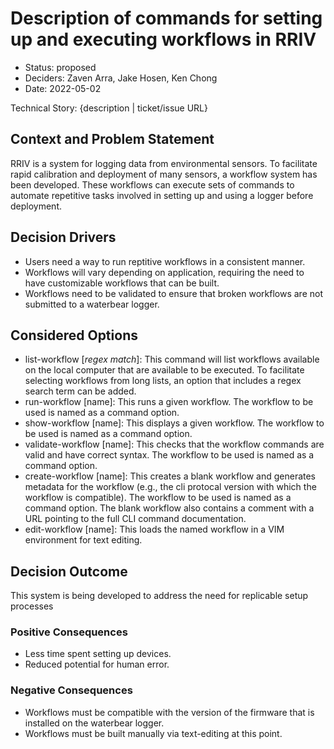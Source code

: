 # Description of commands for setting up and executing workflows in RRIV

* Status: proposed
* Deciders: Zaven Arra, Jake Hosen, Ken Chong
* Date: 2022-05-02

Technical Story: {description | ticket/issue URL} <!-- optional -->

## Context and Problem Statement

RRIV is a system for logging data from environmental sensors. To facilitate rapid calibration and deployment of many sensors, a workflow system has been developed. These workflows can execute sets of commands to automate repetitive tasks involved in setting up and using a logger before deployment.

## Decision Drivers

* Users need a way to run reptitive workflows in a consistent manner.
* Workflows will vary depending on application, requiring the need to have customizable workflows that can be built.
* Workflows need to be validated to ensure that broken workflows are not submitted to a waterbear logger.

## Considered Options

* list-workflow [*regex match*]: This command will list workflows available on the local computer that are available to be executed. To facilitate selecting workflows from long lists, an option that includes a regex search term can be added.
* run-workflow [name]: This runs a given workflow. The workflow to be used is named as a command option.
* show-workflow [name]: This displays a given workflow. The workflow to be used is named as a command option.
* validate-workflow [name]: This checks that the workflow commands are valid and have correct syntax. The workflow to be used is named as a command option.
* create-workflow [name]: This creates a blank workflow and generates metadata for the workflow (e.g., the cli protocal version with which the workflow is compatible). The workflow to be used is named as a command option. The blank workflow also contains a comment with a URL pointing to the full CLI command documentation.
* edit-workflow [name]: This loads the named workflow in a VIM environment for text editing.

## Decision Outcome

This system is being developed to address the need for replicable setup processes

### Positive Consequences

* Less time spent setting up devices.
* Reduced potential for human error.

### Negative Consequences

* Workflows must be compatible with the version of the firmware that is installed on the waterbear logger.
* Workflows must be built manually via text-editing at this point.
